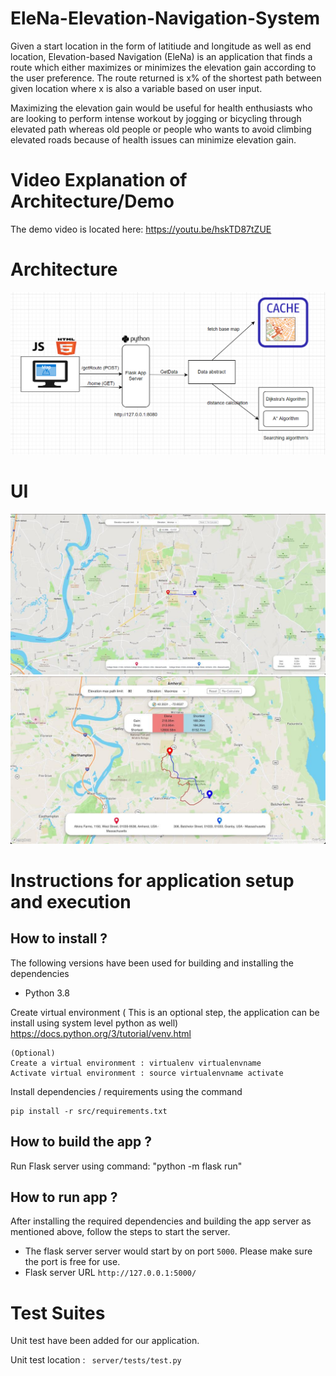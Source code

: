 # EleNa-Elevation-Navigation-System

Given a start location in the form of latitiude and longitude as well as end location, Elevation-based Navigation
(EleNa) is an application that finds a route which either maximizes or minimizes the elevation gain according to the user preference.
The route returned is x% of the shortest path between given location where x is also a variable based on user input.


Maximizing the elevation gain would be useful for health enthusiasts who are looking to perform intense workout by
jogging or bicycling through elevated path whereas old people or people who wants to avoid climbing elevated roads because of health issues can 
minimize elevation gain.

# Video Explanation of Architecture/Demo 
The demo video is located here: https://youtu.be/hskTD87tZUE

# Architecture
![Alt text](files/ArchitectureDiagram.PNG?raw=true "Elena")


# UI
![Alt text](files/Image1.jpeg?raw=true "ElenaUI Image 1")
![Alt text](files/Image2.jpeg?raw=true "ElenaUI Image 2")

#  Instructions for application setup and execution

## How to install ?
The following versions have been used for building and installing the dependencies
* Python 3.8

Create virtual environment ( This is an optional step, the application can be install using system level python as well)
https://docs.python.org/3/tutorial/venv.html
```
(Optional)
Create a virtual environment : virtualenv virtualenvname
Activate virtual environment : source virtualenvname activate
```
Install dependencies / requirements using the command

```
pip install -r src/requirements.txt

```

## How to build the app ?
Run Flask server using command: "python -m flask run"

## How to run app ?

After installing the required dependencies and building the app server as mentioned above, follow the steps to start the server.


* The flask server server would start by on port ``5000``. Please make sure the port is free for use.
* Flask server URL ``http://127.0.0.1:5000/``
   
# Test Suites

Unit test have been added for our application.

Unit test location : `` server/tests/test.py``
